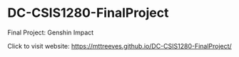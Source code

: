 # DC-CSIS1280-FinalProject
Final Project: Genshin Impact

Click to visit website: https://mttreeves.github.io/DC-CSIS1280-FinalProject/
